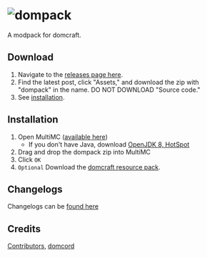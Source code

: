 # ![dompack](https://cdn.discordapp.com/attachments/694007660063752303/706288971042258984/domcraft-final.png)
A modpack for domcraft.

## Download
1. Navigate to the [releases page here](https://github.com/dom64/dompack/releases).
2. Find the latest post, click "Assets," and download the zip with "dompack" in the name. DO NOT DOWNLOAD "Source code."
3. See [installation](#Installation).

## Installation
1. Open MultiMC ([available here](https://multimc.org/#Download))
   * If you don't have Java, download [OpenJDK 8, HotSpot](https://adoptopenjdk.net/)
2. Drag and drop the dompack zip into MultiMC
3. Click `OK`
4. `Optional` Download the [domcraft resource pack](https://github.com/dom64/dompack/blob/master/dompack-resourcepack.zip?raw=true).

## Changelogs
Changelogs can be [found here](https://github.com/dom64/dompack/commits/master)

## Credits
[Contributors](https://github.com/dom64/dompack/graphs/contributors), [domcord](https://discord.gg/EMDEuab)
